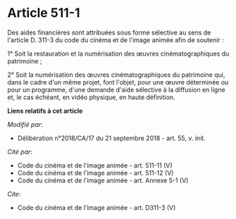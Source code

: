 # Article 511-1

Des aides financières sont attribuées sous forme sélective au sens de l'article D. 311-3 du code du cinéma et de l'image
animée afin de soutenir :

1° Soit la restauration et la numérisation des œuvres cinématographiques du patrimoine ;

2° Soit la numérisation des œuvres cinématographiques du patrimoine qui, dans le cadre d'un même projet, font l'objet, pour
une œuvre déterminée ou pour un programme, d'une demande d'aide sélective à la diffusion en ligne et, le cas échéant, en
vidéo physique, en haute définition.

**Liens relatifs à cet article**

_Modifié par_:

  - Délibération n°2018/CA/17 du 21 septembre 2018 - art. 55, v. init.

_Cité par_:

  - Code du cinéma et de l'image animée - art. 511-11 (V)
  - Code du cinéma et de l'image animée - art. 511-12 (V)
  - Code du cinéma et de l'image animée - art. Annexe 5-1 (V)

_Cite_:

  - Code du cinéma et de l'image animée - art. D311-3 (V)
